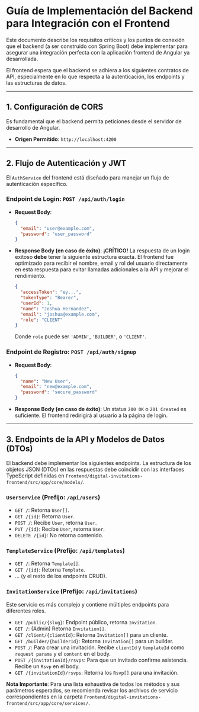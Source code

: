 # Guía de Implementación del Backend para Integración con el Frontend

Este documento describe los requisitos críticos y los puntos de conexión que el backend (a ser construido con Spring Boot) debe implementar para asegurar una integración perfecta con la aplicación frontend de Angular ya desarrollada.

El frontend espera que el backend se adhiera a los siguientes contratos de API, especialmente en lo que respecta a la autenticación, los endpoints y las estructuras de datos.

---

## 1. Configuración de CORS

Es fundamental que el backend permita peticiones desde el servidor de desarrollo de Angular.

-   **Origen Permitido**: `http://localhost:4200`

---

## 2. Flujo de Autenticación y JWT

El `AuthService` del frontend está diseñado para manejar un flujo de autenticación específico.

### Endpoint de Login: `POST /api/auth/login`

-   **Request Body**:
    ```json
    {
      "email": "user@example.com",
      "password": "user_password"
    }
    ```
-   **Response Body (en caso de éxito)**:
    **¡CRÍTICO!** La respuesta de un login exitoso **debe** tener la siguiente estructura exacta. El frontend fue optimizado para recibir el nombre, email y rol del usuario directamente en esta respuesta para evitar llamadas adicionales a la API y mejorar el rendimiento.

    ```json
    {
      "accessToken": "ey...",
      "tokenType": "Bearer",
      "userId": 1,
      "name": "Joshua Hernandez",
      "email": "joshua@example.com",
      "role": "CLIENT"
    }
    ```
    Donde `role` puede ser `'ADMIN'`, `'BUILDER'`, o `'CLIENT'`.

### Endpoint de Registro: `POST /api/auth/signup`

-   **Request Body**:
    ```json
    {
      "name": "New User",
      "email": "new@example.com",
      "password": "secure_password"
    }
    ```
-   **Response Body (en caso de éxito)**: Un status `200 OK` o `201 Created` es suficiente. El frontend redirigirá al usuario a la página de login.

---

## 3. Endpoints de la API y Modelos de Datos (DTOs)

El backend debe implementar los siguientes endpoints. La estructura de los objetos JSON (DTOs) en las respuestas debe coincidir con las interfaces TypeScript definidas en `Frontend/digital-invitations-frontend/src/app/core/models/`.

### `UserService` (Prefijo: `/api/users`)

-   `GET /`: Retorna `User[]`.
-   `GET /{id}`: Retorna `User`.
-   `POST /`: Recibe `User`, retorna `User`.
-   `PUT /{id}`: Recibe `User`, retorna `User`.
-   `DELETE /{id}`: No retorna contenido.

### `TemplateService` (Prefijo: `/api/templates`)

-   `GET /`: Retorna `Template[]`.
-   `GET /{id}`: Retorna `Template`.
-   ... (y el resto de los endpoints CRUD).

### `InvitationService` (Prefijo: `/api/invitations`)

Este servicio es más complejo y contiene múltiples endpoints para diferentes roles.

-   `GET /public/{slug}`: Endpoint público, retorna `Invitation`.
-   `GET /`: (Admin) Retorna `Invitation[]`.
-   `GET /client/{clientId}`: Retorna `Invitation[]` para un cliente.
-   `GET /builder/{builderId}`: Retorna `Invitation[]` para un builder.
-   `POST /`: Para crear una invitación. Recibe `clientId` y `templateId` como `request params` y el `content` en el body.
-   `POST /{invitationId}/rsvps`: Para que un invitado confirme asistencia. Recibe un `Rsvp` en el body.
-   `GET /{invitationId}/rsvps`: Retorna los `Rsvp[]` para una invitación.

**Nota Importante**: Para una lista exhaustiva de todos los métodos y sus parámetros esperados, se recomienda revisar los archivos de servicio correspondientes en la carpeta `Frontend/digital-invitations-frontend/src/app/core/services/`. 